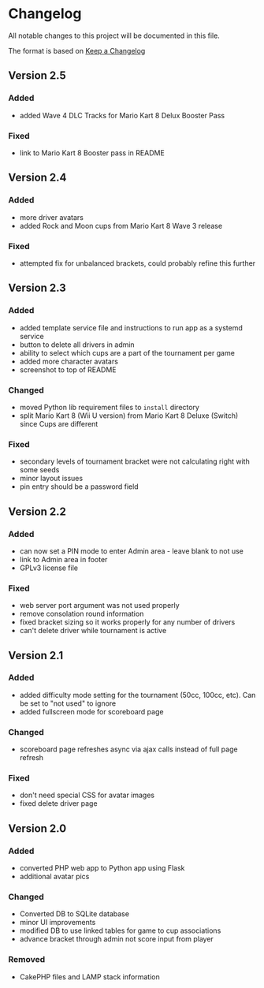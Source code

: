 # Changelog

All notable changes to this project will be documented in this file.

The format is based on [Keep a Changelog](https://keepachangelog.com/en/1.0.0/)

## Version 2.5

### Added

- added Wave 4 DLC Tracks for Mario Kart 8 Delux Booster Pass

### Fixed

- link to Mario Kart 8 Booster pass in README

## Version 2.4

### Added

- more driver avatars
- added Rock and Moon cups from Mario Kart 8 Wave 3 release

### Fixed

- attempted fix for unbalanced brackets, could probably refine this further

## Version 2.3

### Added

- added template service file and instructions to run app as a systemd service
- button to delete all drivers in admin
- ability to select which cups are a part of the tournament per game
- added more character avatars
- screenshot to top of README

### Changed

- moved Python lib requirement files to `install` directory
- split Mario Kart 8 (Wii U version) from Mario Kart 8 Deluxe (Switch) since Cups are different

### Fixed

- secondary levels of tournament bracket were not calculating right with some seeds
- minor layout issues
- pin entry should be a password field

## Version 2.2

### Added

- can now set a PIN mode to enter Admin area - leave blank to not use
- link to Admin area in footer
- GPLv3 license file

### Fixed

- web server port argument was not used properly
- remove consolation round information
- fixed bracket sizing so it works properly for any number of drivers
- can't delete driver while tournament is active

## Version 2.1

### Added

- added difficulty mode setting for the tournament (50cc, 100cc, etc). Can be set to "not used" to ignore
- added fullscreen mode for scoreboard page

### Changed

- scoreboard page refreshes async via ajax calls instead of full page refresh

### Fixed

- don't need special CSS for avatar images
- fixed delete driver page

## Version 2.0

### Added

- converted PHP web app to Python app using Flask
- additional avatar pics

### Changed

- Converted DB to SQLite database
- minor UI improvements
- modified DB to use linked tables for game to cup associations
- advance bracket through admin not score input from player

### Removed

- CakePHP files and LAMP stack information

